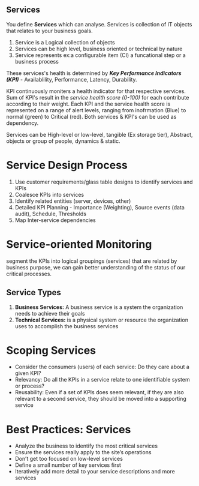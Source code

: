 <h2> Services</h2>
You define <b>Services</b> which can analyse. Services is collection of IT objects that relates to your business goals.
<ol>
<li>Service is a Logical collection of objects</li>
<li>Services can be high level, business oriented or technical by nature</li>
<li>Service represents ex:a configurable item (CI) a funcational step or a business process </li>
</ol>

These services's health is determined by <b><i>Key Performance Indicators (KPI)</i></b> - Availablility, Performance, Latency, Durability.

KPI continuously moniters a health indicator for that respective services. Sum of KPI's result in the <i>service health score (0-100)</i> for each contribute according to their weight. 
Each KPI and the service health score is represented on a range of alert levels, ranging from inofrmation (Blue) to normal (green) to Critical (red). Both services & KPI's can be used as dependency.

Services can be High-level or low-level, tangible (Ex storage tier), Abstract, objects or group of people, dynamics & static.

# Service Design Process

<ol>
<li>Use customer requirements/glass table designs to identify services and KPIs</li>
<li>Coalesce KPIs into services</li>
<li>Identify related entities (server, devices, other)</li>
<li>Detailed KPI Planning - Importance (Weighting), Source events (data audit), Schedule, Thresholds</li>
<li>Map Inter-service dependencies</li>
</ol>

# Service-oriented Monitoring

segment the KPIs into logical groupings (services) that are related by business purpose, we can gain better understanding of the status of our critical processes.

<h2>Service Types</h2>
<ol>
<li><b>Business Services:</b> A business service is a system the organization needs to achieve
their goals</li>
<li><b>Technical Services:</b> is a physical system or resource the organization uses to accomplish the business services</li>
</ol>

# Scoping Services

- Consider the consumers (users) of each service: Do they care about a given KPI?<br>
- Relevancy: Do all the KPIs in a service relate to one identifiable system or process?<br>
- Reusability: Even if a set of KPIs does seem relevant, if they are also relevant to a
second service, they should be moved into a supporting service<br>

# Best Practices: Services
- Analyze the business to identify the most critical services<br>
- Ensure the services really apply to the site’s operations<br>
- Don’t get too focused on low-level services<br>
- Define a small number of key services first<br>
- Iteratively add more detail to your service descriptions and more services<br>